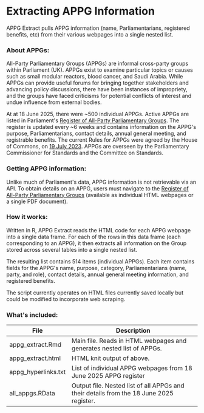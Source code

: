 # Extracting APPG Information

APPG Extract pulls APPG information (name, Parliamentarians, registered benefits, etc) from their various webpages into a single nested list.

### About APPGs:

All-Party Parliamentary Groups (APPGs) are informal cross-party groups within Parliament (UK). APPGs exist to examine particular topics or causes such as small modular reactors, blood cancer, and Saudi Arabia. While APPGs can provide useful forums for bringing together stakeholders and advancing policy discussions, there have been instances of impropriety, and the groups have faced criticisms for potential conflicts of interest and undue influence from external bodies.

At at 18 June 2025, there were ~500 individual APPGs. Active APPGs are listed in Parliament's [Register of All-Party Parliamentary Groups](https://www.parliament.uk/mps-lords-and-offices/standards-and-financial-interests/parliamentary-commissioner-for-standards/registers-of-interests/register-of-all-party-party-parliamentary-groups/). The register is updated every ~6 weeks and contains information on the APPG's purpose, Parliamentarians, contact details, annual general meeting, and registrable benefits. The current Rules for APPGs were agreed by the House of Commons, on [19 July 2023](https://hansard.parliament.uk/commons/2023-07-19/debates/110BBCAB-684E-447C-9995-7DEA813D8D3F/All-PartyParliamentaryGroups). APPGs are overseen by the Parliamentary Commissioner for Standards and the Committee on Standards. 

### Getting APPG information:

Unlike much of Parliament's data, APPG information is not retrievable via an API. To obtain details on an APPG, users must navigate to the [Register of All-Party Parliamentary Groups](https://www.parliament.uk/mps-lords-and-offices/standards-and-financial-interests/parliamentary-commissioner-for-standards/registers-of-interests/register-of-all-party-party-parliamentary-groups/) (available as individual HTML webpages or a single PDF document).

### How it works:

Written in R, APPG Extract reads the HTML code for each APPG webpage into a single data frame. For each of the rows in this data frame (each corresponding to an APPG), it then extracts all information on the Group stored across several tables into a single nested list. 

The resulting list contains 514 items (individual APPGs). Each item contains fields for the APPG's name, purpose, category, Parliamentarians (name, party, and role), contact details, annual general meeting information, and registered benefits.

The script currently operates on HTML files currently saved locally but could be modified to incorporate web scraping.

### What's included:

| **File**            | **Description**                                                                         |
|---------------------|-----------------------------------------------------------------------------------------|
| appg_extract.Rmd    | Main file. Reads in HTML webpages and generates nested list of APPGs.                   |
| appg_extract.html   | HTML knit output of above.                                                              |
| appg_hyperlinks.txt | List of individual APPG webpages from 18 June 2025 APPG register                        |
| all_appgs.RData     | Output file. Nested list of all APPGs and their details from the 18 June 2025 register. |
